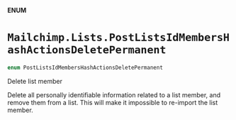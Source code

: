 **ENUM**

# `Mailchimp.Lists.PostListsIdMembersHashActionsDeletePermanent`

```swift
enum PostListsIdMembersHashActionsDeletePermanent
```

Delete list member

Delete all personally identifiable information related to a list member, and remove them from a list. This will make it impossible to re-import the list member.
